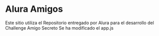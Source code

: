 # Alura Amigos
Este sitio utiliza el Repositorio entregado por Alura para el desarrollo del Challenge Amigo Secreto
Se ha modificado el app.js
